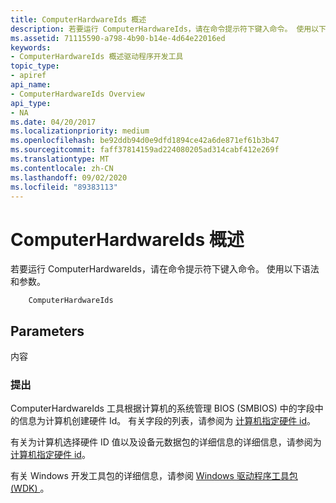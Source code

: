 ```yaml
---
title: ComputerHardwareIds 概述
description: 若要运行 ComputerHardwareIds，请在命令提示符下键入命令。 使用以下语法和参数。
ms.assetid: 71115590-a798-4b90-b14e-4d64e22016ed
keywords:
- ComputerHardwareIds 概述驱动程序开发工具
topic_type:
- apiref
api_name:
- ComputerHardwareIds Overview
api_type:
- NA
ms.date: 04/20/2017
ms.localizationpriority: medium
ms.openlocfilehash: be92ddb94d0e9dfd1894ce42a6de871ef61b3b47
ms.sourcegitcommit: faff37814159ad224080205ad314cabf412e269f
ms.translationtype: MT
ms.contentlocale: zh-CN
ms.lasthandoff: 09/02/2020
ms.locfileid: "89383113"
---
```

# <a name="computerhardwareids-overview"></a>ComputerHardwareIds 概述


若要运行 ComputerHardwareIds，请在命令提示符下键入命令。 使用以下语法和参数。

```
    ComputerHardwareIds
```

## <a name="span-idparametersspanspan-idparametersspanspan-idparametersspanparameters"></a><span id="Parameters"></span><span id="parameters"></span><span id="PARAMETERS"></span>Parameters


<span id="None"></span><span id="none"></span><span id="NONE"></span>内容  

### <a name="span-idcommentsspanspan-idcommentsspancomments"></a><span id="comments"></span><span id="COMMENTS"></span>提出

ComputerHardwareIds 工具根据计算机的系统管理 BIOS (SMBIOS) 中的字段中的信息为计算机创建硬件 Id。 有关字段的列表，请参阅为 [计算机指定硬件 id](../install/specifying-hardware-ids-for-a-computer.md)。

有关为计算机选择硬件 ID 值以及设备元数据包的详细信息的详细信息，请参阅为 [计算机指定硬件 id](../install/specifying-hardware-ids-for-a-computer.md)。

有关 Windows 开发工具包的详细信息，请参阅 [Windows 驱动程序工具包 (WDK) ](../index.yml)。
